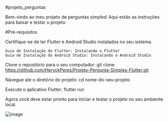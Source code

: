 #projeto_perguntas

Bem-vindo ao meu projeto de perguntas simples! Aqui estão as instruções para baixar e testar o projeto:

#Pré-requisitos

Certifique-se de ter Flutter e Android Studio instalados no seu sistema.

    Guia de Instalação do Flutter: Instalando o Flutter
    Guia de Instalação do Android Studio: Instalando o Android Studio

Clone o repositório para o seu computador:
git clone https://github.com/HeryckPeres/Projeto-Pergunta-Simples-Flutter.git

Navegue até o diretório do projeto:
cd nome-do-seu-projeto

Execute o aplicativo Flutter:
flutter run

Agora você deve estar pronto para iniciar e testar o projeto no seu ambiente local.


![image](https://github.com/HeryckPeres/Projeto-Pergunta-Simples-Flutter/assets/54678836/14f19ccf-85b5-4b27-96ad-5085acdd9e15)
